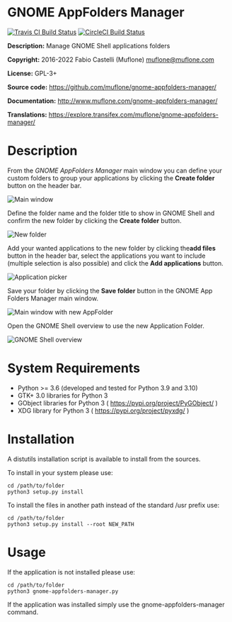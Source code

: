# GNOME AppFolders Manager

[![Travis CI Build Status](https://img.shields.io/travis/com/muflone/gnome-appfolders-manager/master.svg)](https://www.travis-ci.com/github/muflone/gnome-appfolders-manager)
[![CircleCI Build Status](https://img.shields.io/circleci/project/github/muflone/gnome-appfolders-manager/master.svg)](https://circleci.com/gh/muflone/gnome-appfolders-manager)

**Description:** Manage GNOME Shell applications folders

**Copyright:** 2016-2022 Fabio Castelli (Muflone) <muflone@muflone.com>

**License:** GPL-3+

**Source code:** https://github.com/muflone/gnome-appfolders-manager/

**Documentation:** http://www.muflone.com/gnome-appfolders-manager/

**Translations:** https://explore.transifex.com/muflone/gnome-appfolders-manager/

# Description

From the *GNOME AppFolders Manager* main window you can define your custom folders
to group your applications by clicking the **Create folder** button on the header bar.

![Main window](http://www.muflone.com/resources/gnome-appfolders-manager/archive/latest/english/main.png)

Define the folder name and the folder title to show in GNOME Shell and confirm
the new folder by clicking the **Create folder** button.

![New folder](http://www.muflone.com/resources/gnome-appfolders-manager/archive/latest/english/create-folder.png)

Add your wanted applications to the new folder by clicking the**add files**
button in the header bar, select the applications you want to include (multiple 
selection is also possible) and click the **Add applications** button.

![Application picker](http://www.muflone.com/resources/gnome-appfolders-manager/archive/latest/english/add-applications.png)

Save your folder by clicking the **Save folder** button in the GNOME App Folders
Manager main window.

![Main window with new AppFolder](http://www.muflone.com/resources/gnome-appfolders-manager/archive/latest/english/main-with-new-appfolder.png)

Open the GNOME Shell overview to use the new Application Folder.

![GNOME Shell overview](http://www.muflone.com/resources/gnome-appfolders-manager/archive/latest/english/gnome-shell-appfolder.png)

# System Requirements

* Python >= 3.6 (developed and tested for Python 3.9 and 3.10)
* GTK+ 3.0 libraries for Python 3
* GObject libraries for Python 3 ( https://pypi.org/project/PyGObject/ )
* XDG library for Python 3 ( https://pypi.org/project/pyxdg/ )

# Installation

A distutils installation script is available to install from the sources.

To install in your system please use:

    cd /path/to/folder
    python3 setup.py install

To install the files in another path instead of the standard /usr prefix use:

    cd /path/to/folder
    python3 setup.py install --root NEW_PATH

# Usage

If the application is not installed please use:

    cd /path/to/folder
    python3 gnome-appfolders-manager.py

If the application was installed simply use the gnome-appfolders-manager
command.
